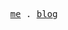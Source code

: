 
<p align="center">
  <samp>
    <a href="https://wren.cool">me</a> .
    <a href="https://wren.cool/posts">blog</a>
  </samp>
</p>
